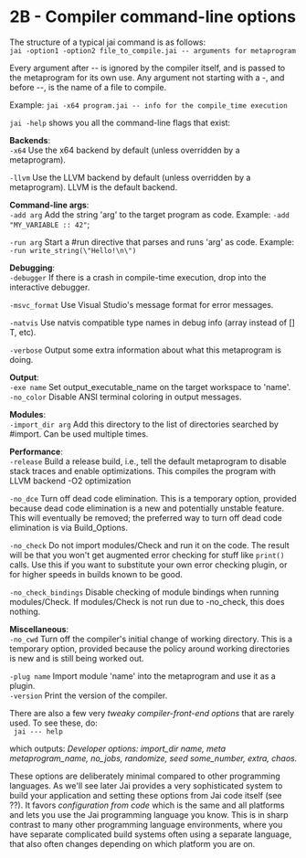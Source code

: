 # 2B - Compiler command-line options

The structure of a typical jai command is as follows:  
`jai -option1 -option2 file_to_compile.jai -- arguments for metaprogram`

Every argument after -- is ignored by the compiler itself, and is passed to the metaprogram for its own use. Any argument not starting with a -, and before --, is the name of a file to compile.

Example:     `jai -x64 program.jai -- info for the compile_time execution` 

`jai -help` shows you all the command-line flags that exist:

**Backends**:  
 `-x64`              Use the x64 backend by default (unless overridden by a metaprogram).

 `-llvm`             Use the LLVM backend by default (unless overridden by a metaprogram).
                     LLVM is the default backend.

**Command-line args**:  
 `-add arg`          Add the string 'arg' to the target program as code.
                     Example: `-add "MY_VARIABLE :: 42"`;
                     
 `-run arg`          Start a #run directive that parses and runs 'arg' as code.
                     Example: `-run write_string(\"Hello!\n\")`
                   
**Debugging**:  
 `-debugger`         If there is a crash in compile-time execution, drop into the interactive debugger.

 `-msvc_format`      Use Visual Studio's message format for error messages.

 `-natvis`           Use natvis compatible type names in debug info (array<T> instead of [] T, etc).

 `-verbose`          Output some extra information about what this metaprogram is doing.

**Output**:  
 `-exe name`         Set output_executable_name on the target workspace to 'name'.  
 `-no_color`         Disable ANSI terminal coloring in output messages.

**Modules**:  
 `-import_dir arg`   Add this directory to the list of directories searched by #import. Can be used multiple times.

**Performance**:  
 `-release`          Build a release build, i.e., tell the default metaprogram to disable stack traces and enable optimizations. This compiles the program with LLVM backend -O2 optimization

 `-no_dce`     Turn off dead code elimination. This is a temporary option, provided because dead code elimination is a new and potentially unstable feature. This will eventually be removed; the preferred way to turn off dead code elimination is via Build_Options.

 `-no_check`         Do not import modules/Check and run it on the code. The result will be that you won't get augmented error checking for stuff like `print()` calls. Use this if you want to substitute your own error checking plugin, or for higher speeds in builds known to be good.

 `-no_check_bindings`  	Disable checking of module bindings when running modules/Check. If modules/Check is not run due to -no_check, this does nothing.

**Miscellaneous**:  
 `-no_cwd`           Turn off the compiler's initial change of working directory. This is a temporary option, provided because the policy around working directories is new and is still being worked out.

 `-plug name`        Import module 'name' into the metaprogram and use it as a plugin.  
 `-version`          Print the version of the compiler.  

There are also a few very _tweaky compiler-front-end options_ that are rarely used. To see these, do:  
           ` jai --- help`

which outputs:
_Developer options: import_dir name, meta metaprogram_name, no_jobs, randomize, seed some_number, extra, chaos._

These options are deliberately minimal compared to other programming languages. As we'll see later Jai provides a very sophisticated system to build your application and setting these options from Jai code itself (see ??). It favors _configuration from code_ which is the same and all platforms and lets you use the Jai programming language you know. This is in sharp contrast to many other programming language environments, where you have separate complicated build systems often using a separate language, that also often changes depending on which platform you are on.